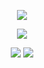 <p align="center"> <img src="https://i.imgur.com/Ar5WIBf.png">
<p align="center"> <img src="https://i.imgur.com/QLET7XU.png">
 <p align="center"> <img src="https://i.imgur.com/TtLLUWB.png">
<img src="https://64.media.tumblr.com/2a3da1602f918c2d579e590ca9188264/a9c1c1861b86c1fe-28/s2048x3072/d07a8439d22db2370824ebeabde4464cafc4af24.pnj">
 <div class="col-md-6 p-1 text-muted my-auto order-2 order-md-1">
    
  <div class="row no-gutters">
